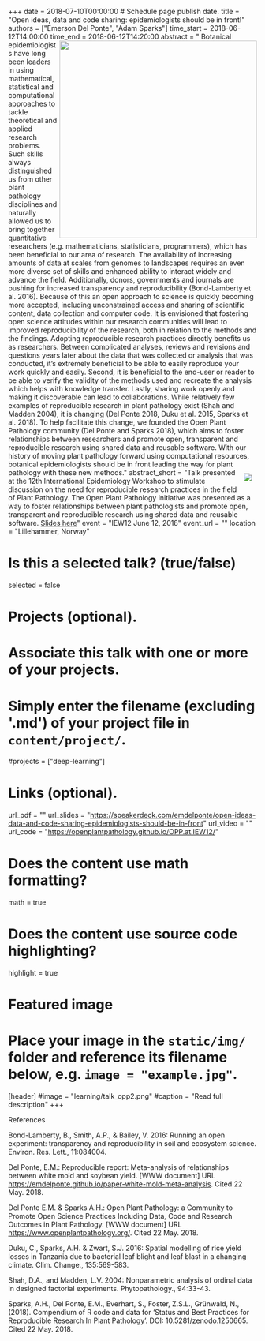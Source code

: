 +++
date = 2018-07-10T00:00:00  # Schedule page publish date.
title = "Open ideas, data and code sharing: epidemiologists should be in front!"
authors = ["Emerson Del Ponte", "Adam Sparks"]
time_start = 2018-06-12T14:00:00
time_end = 2018-06-12T14:20:00
abstract = "<img src = '/img/learning/talk_opp1.png' width=400 align=right> Botanical epidemiologists have long been leaders in using mathematical, statistical and computational approaches to tackle theoretical and applied research problems. Such skills always distinguished us from other plant pathology disciplines and naturally allowed us to bring together quantitative researchers (e.g. mathematicians, statisticians, programmers), which has been beneficial to our area of research. The availability of increasing amounts of data at scales from genomes to landscapes requires an even more diverse set of skills and enhanced ability to interact widely and advance the field. Additionally, donors, governments and journals are pushing for increased transparency and reproducibility (Bond-Lamberty et al. 2016). Because of this an open approach to science is quickly becoming more accepted, including unconstrained access and sharing of scientific content, data collection and computer code. It is envisioned that fostering open science attitudes within our research communities will lead to improved reproducibility of the research, both in relation to the methods and the findings. Adopting reproducible research practices directly benefits us as researchers. Between complicated analyses, reviews and revisions and questions years later about the data that was collected or analysis  that was conducted, it’s extremely beneficial to be able to easily reproduce your work quickly and easily. Second, it is beneficial to the end-user or reader to be able to verify the validity of the methods used and recreate the analysis which helps with knowledge transfer. Lastly, sharing work openly and making it discoverable can lead to collaborations. While relatively few examples of reproducible research in plant pathology exist (Shah and Madden 2004), it is changing (Del Ponte 2018, Duku et al. 2015, Sparks et al. 2018). To help facilitate this change, we founded the Open Plant Pathology community (Del Ponte and Sparks 2018), which aims to foster relationships between researchers and promote open, transparent and reproducible research using shared data and reusable software. With our history of moving plant pathology forward using computational resources, botanical epidemiologists should be in front leading the way for plant pathology with these new methods."
abstract_short = "<img style = 'margin: 10px' src = '/img/learning/talk_opp2.png' align=right>Talk presented at the 12th International Epidemiology Workshop to stimulate discussion on the need for reproducible research practices in the field of Plant Pathology. The Open Plant Pathology initiative was presented as a way to foster relationships between plant pathologists and promote open, transparent and reproducible research using shared data and reusable software. [Slides here](https://speakerdeck.com/emdelponte/open-ideas-data-and-code-sharing-epidemiologists-should-be-in-front)"
event = "IEW12 June 12, 2018"
event_url = ""
location = "Lillehammer, Norway"

# Is this a selected talk? (true/false)
selected = false

# Projects (optional).
#   Associate this talk with one or more of your projects.
#   Simply enter the filename (excluding '.md') of your project file in `content/project/`.
#projects = ["deep-learning"]

# Links (optional).
url_pdf = ""
url_slides = "https://speakerdeck.com/emdelponte/open-ideas-data-and-code-sharing-epidemiologists-should-be-in-front"
url_video = ""
url_code = "https://openplantpathology.github.io/OPP.at.IEW12/"

# Does the content use math formatting?
math = true

# Does the content use source code highlighting?
highlight = true

# Featured image
# Place your image in the `static/img/` folder and reference its filename below, e.g. `image = "example.jpg"`.
[header]
#image = "learning/talk_opp2.png"
#caption = "Read full description"
+++

References 

Bond-Lamberty, B., Smith, A.P., & Bailey, V. 2016: Running an open experiment: transparency and reproducibility in soil and ecosystem science. Environ. Res. Lett., 11:084004.

Del Ponte, E.M.: Reproducible report: Meta-analysis of relationships between white mold and soybean yield. [WWW document] URL https://emdelponte.github.io/paper-white-mold-meta-analysis. Cited 22 May. 2018.

Del Ponte E.M. & Sparks A.H.: Open Plant Pathology: a Community to Promote Open Science Practices Including Data, Code and Research Outcomes in Plant Pathology. [WWW document] URL https://www.openplantpathology.org/. Cited 22 May. 2018.

Duku, C., Sparks, A.H. & Zwart, S.J. 2016: Spatial modelling of rice yield losses in Tanzania due to bacterial leaf blight and leaf blast in a changing climate. Clim. Change., 135:569-583.

Shah, D.A., and Madden, L.V. 2004: Nonparametric analysis of ordinal data in designed factorial experiments. Phytopathology., 94:33-43.

Sparks, A.H., Del Ponte, E.M., Everhart, S., Foster, Z.S.L., Grünwald, N., (2018). Compendium of R code and data for ‘Status and Best Practices for Reproducible Research In Plant Pathology’. DOI: 10.5281/zenodo.1250665. Cited 22 May. 2018.
